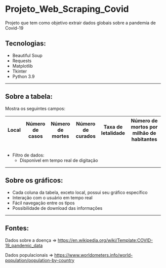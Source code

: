 # Projeto_Web_Scraping_Covid
 Projeto que tem como objetivo extrair dados globais sobre a pandemia de Covid-19
 
 ## **Tecnologias:**
 * Beautiful Soup
 * Requests
 * Matplotlib
 * Tkinter
 * Python 3.9
 
 ---
 
 ## **Sobre a tabela:**
 
 Mostra os seguintes campos:
 
Local | Número de casos | Número de mortes | Número de curados | Taxa de letalidade | Número de mortos por milhão de habitantes
----- | --------------- | ---------------- | ----------------- | ------------------ | -----------------------------------------
 
 ##

* Filtro de dados: 
   * Disponível em tempo real de digitação
 
---
 
 ## **Sobre os gráficos:**
 
* Cada coluna da tabela, exceto local, possui seu gráfico específico
* Interação com o usuário em tempo real
* Fácil navegação entre os tipos
* Possibilidade de download das informações

---

## **Fontes:**

Dados sobre a doença => https://en.wikipedia.org/wiki/Template:COVID-19_pandemic_data

Dados populacionais => https://www.worldometers.info/world-population/population-by-country
